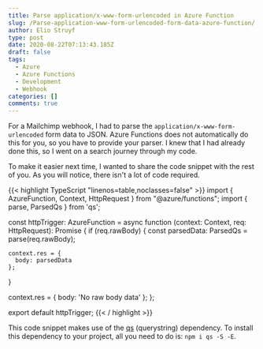 ```yaml
---
title: Parse application/x-www-form-urlencoded in Azure Function
slug: /Parse-application-www-form-urlencoded-form-data-azure-function/
author: Elio Struyf
type: post
date: 2020-08-22T07:13:43.185Z
draft: false
tags:
  - Azure
  - Azure Functions
  - Development
  - Webhook
categories: []
comments: true
---
```


For a Mailchimp webhook, I had to parse the `application/x-www-form-urlencoded` form data to JSON. Azure Functions does not automatically do this for you, so you have to provide your parser. I knew that I had already done this, so I went on a search journey through my code. 

To make it easier next time, I wanted to share the code snippet with the rest of you. As you will notice, there isn't a lot of code required.

{{< highlight TypeScript "linenos=table,noclasses=false" >}}
import { AzureFunction, Context, HttpRequest } from "@azure/functions";
import { parse, ParsedQs } from 'qs';

const httpTrigger: AzureFunction = async function (context: Context, req: HttpRequest): Promise<void> {
  if (req.rawBody) {
    const parsedData: ParsedQs = parse(req.rawBody);

    context.res = {
      body: parsedData
    };
  }

  context.res = {
    body: 'No raw body data'
  };
};

export default httpTrigger;
{{< / highlight >}}

This code snippet makes use of the [qs](https://www.npmjs.com/package/qs) (querystring) dependency. To install this dependency to your project, all you need to do is: `npm i qs -S -E`.